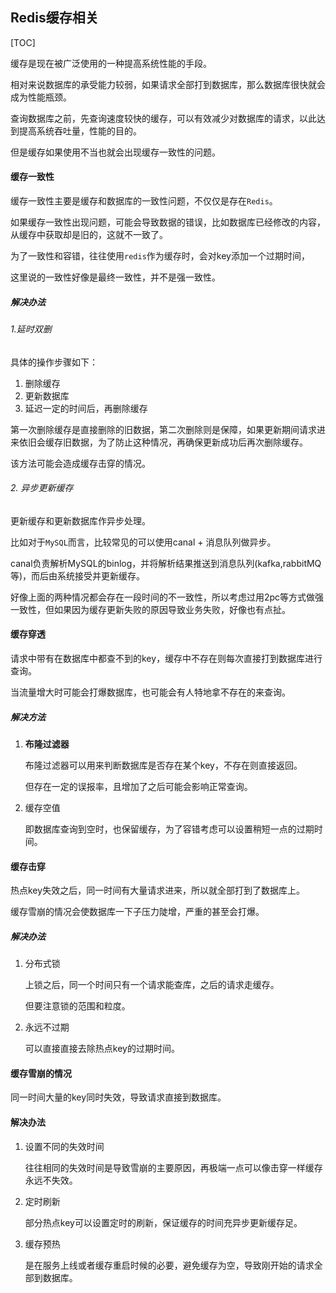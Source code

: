 ## Redis缓存相关



[TOC]



缓存是现在被广泛使用的一种提高系统性能的手段。

相对来说数据库的承受能力较弱，如果请求全部打到数据库，那么数据库很快就会成为性能瓶颈。

查询数据库之前，先查询速度较快的缓存，可以有效减少对数据库的请求，以此达到提高系统吞吐量，性能的目的。

但是缓存如果使用不当也就会出现缓存一致性的问题。



#### 缓存一致性

缓存一致性主要是缓存和数据库的一致性问题，不仅仅是存在`Redis`。

如果缓存一致性出现问题，可能会导致数据的错误，比如数据库已经修改的内容，从缓存中获取却是旧的，这就不一致了。

为了一致性和容错，往往使用`redis`作为缓存时，会对key添加一个过期时间，

这里说的一致性好像是最终一致性，并不是强一致性。

##### 解决办法

###### 1.延时双删

具体的操作步骤如下：

1. 删除缓存
2. 更新数据库
3. 延迟一定的时间后，再删除缓存

第一次删除缓存是直接删除的旧数据，第二次删除则是保障，如果更新期间请求进来依旧会缓存旧数据，为了防止这种情况，再确保更新成功后再次删除缓存。

该方法可能会造成缓存击穿的情况。

###### 2. 异步更新缓存

更新缓存和更新数据库作异步处理。

比如对于`MySQL`而言，比较常见的可以使用canal + 消息队列做异步。

canal负责解析MySQL的binlog，并将解析结果推送到消息队列(kafka,rabbitMQ等)，而后由系统接受并更新缓存。



好像上面的两种情况都会存在一段时间的不一致性，所以考虑过用2pc等方式做强一致性，但如果因为缓存更新失败的原因导致业务失败，好像也有点扯。





#### 缓存穿透

请求中带有在数据库中都查不到的key，缓存中不存在则每次直接打到数据库进行查询。

当流量增大时可能会打爆数据库，也可能会有人特地拿不存在的来查询。

##### 解决方法

1. **布隆过滤器**

   布隆过滤器可以用来判断数据库是否存在某个key，不存在则直接返回。

   但存在一定的误报率，且增加了之后可能会影响正常查询。

2. 缓存空值

   即数据库查询到空时，也保留缓存，为了容错考虑可以设置稍短一点的过期时间。





#### 缓存击穿

热点key失效之后，同一时间有大量请求进来，所以就全部打到了数据库上。

缓存雪崩的情况会使数据库一下子压力陡增，严重的甚至会打爆。

##### 解决办法

1. 分布式锁

   上锁之后，同一个时间只有一个请求能查库，之后的请求走缓存。

   但要注意锁的范围和粒度。

2. 永远不过期

   可以直接直接去除热点key的过期时间。



#### 缓存雪崩的情况

同一时间大量的key同时失效，导致请求直接到数据库。

#### 解决办法

1. 设置不同的失效时间

   往往相同的失效时间是导致雪崩的主要原因，再极端一点可以像击穿一样缓存永远不失效。

2. 定时刷新

   部分热点key可以设置定时的刷新，保证缓存的时间充异步更新缓存足。

3. 缓存预热

   是在服务上线或者缓存重启时候的必要，避免缓存为空，导致刚开始的请求全部到数据库。








